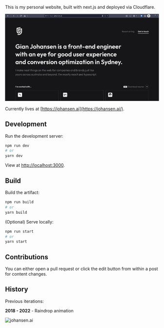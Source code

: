 This is my personal website, built with next.js and deployed via Cloudflare.

![johansen.ai](screenshot.png)

Currently lives at [https://johansen.ai](https://johansen.ai/).

## Development

Run the development server:

```bash
npm run dev
# or
yarn dev
```

View at [http://localhost:3000](http://localhost:3000).

## Build

Build the artifact:

```bash
npm run build
# or
yarn build
```

(Optional) Serve locally:

```bash
npm run start
# or
yarn start
```

## Contributions

You can either open a pull request or click the edit button from within a post for content changes.

## History

Previous iterations:

**2018 - 2022** - Raindrop animation

![johansen.ai](https://user-images.githubusercontent.com/6005261/190838634-52a04120-1437-46a2-b523-884e168e6e89.png)
